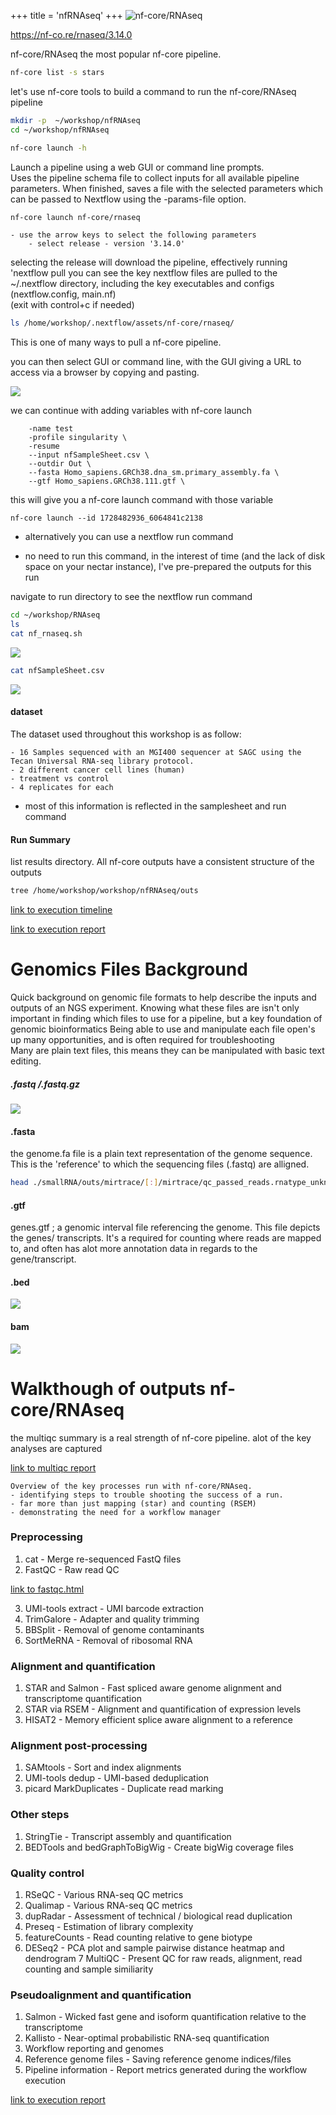 +++
title = 'nfRNAseq'
+++
![nf-core/RNAseq](..//nfRNAseq/nfRNAseq_pipeline.png)

https://nf-co.re/rnaseq/3.14.0

nf-core/RNAseq the most popular nf-core pipeline. 

```bash
nf-core list -s stars
```

let's use nf-core tools to build a command to run the nf-core/RNAseq pipeline
```bash
mkdir -p  ~/workshop/nfRNAseq
cd ~/workshop/nfRNAseq 

nf-core launch -h
```
Launch a pipeline using a web GUI or command line prompts.                                         
 Uses the pipeline schema file to collect inputs for all available pipeline parameters. 
 When finished, saves a file with the selected parameters which can be passed to Nextflow using the 
 -params-file option.    

```bash
nf-core launch nf-core/rnaseq
```

```
- use the arrow keys to select the following parameters
	- select release - version '3.14.0' 
```
selecting the release will download the pipeline, effectively running 'nextflow pull
you can see the key nextflow files are pulled to the ~/.nextflow directory, including the key executables and configs (nextflow.config, main.nf)\
(exit with control+c if needed)

```bash
ls /home/workshop/.nextflow/assets/nf-core/rnaseq/
```
This is one of many ways to pull a nf-core pipeline. 

you can then select GUI or command line, with the GUI giving a URL to access via a browser by copying and pasting.

![](GUI.png)

we can continue with adding variables with nf-core launch
```
	-name test
	-profile singularity \
	-resume
	--input nfSampleSheet.csv \
	--outdir Out \
	--fasta Homo_sapiens.GRCh38.dna_sm.primary_assembly.fa \
	--gtf Homo_sapiens.GRCh38.111.gtf \
```
this will give you a nf-core launch command with those variable
```
nf-core launch --id 1728482936_6064841c2138
```
- alternatively you can use a nextflow run command

- no need to run this command, in the interest of time (and the lack of disk space on your nectar instance), I've pre-prepared the outputs for this run

navigate to run directory to see the nextflow run command
```bash
cd ~/workshop/RNAseq
ls
cat nf_rnaseq.sh
```
![](runcommand.png)

```bash
cat nfSampleSheet.csv
```
![](samplesheet.png)

#### dataset
The dataset used throughout this workshop is as follow:

```
- 16 Samples sequenced with an MGI400 sequencer at SAGC using the Tecan Universal RNA-seq library protocol.
- 2 different cancer cell lines (human)
- treatment vs control
- 4 replicates for each
```
- most of this information is reflected in the samplesheet and run command

#### Run Summary

list results directory. All nf-core outputs have a consistent structure of the outputs
```bash
tree /home/workshop/workshop/nfRNAseq/outs
```

[link to execution timeline](../execution_timeline_2024-10-05_16-02-39.html)

[link to execution report](../execution_report_2024-10-05_16-02-39.html)

# Genomics Files Background
Quick background on genomic file formats to help describe the inputs and outputs of an NGS experiment.
Knowing what these files are isn't only important in finding which files to use for a pipeline, but a key foundation of genomic bioinformatics
Being able to use and manipulate each file open's up many opportunities, and is often required for troubleshooting                           
Many are plain text files, this means they can be manipulated with basic text editing.

##### .fastq /.fastq.gz

![](../fastqfile.png)

#### .fasta
the genome.fa file is a plain text representation of the genome sequence. This is the 'reference' to which the sequencing files (.fastq) are alligned.

```bash
head ./smallRNA/outs/mirtrace/[:]/mirtrace/qc_passed_reads.rnatype_unknown.collapsed/Acontrol1.fastp.fasta
```
#### .gtf
genes.gtf ; a genomic interval file referencing the genome. This file depicts the genes/ transcripts. It's a required for counting where reads are mapped to, and often has alot more annotation data in regards to the gene/transcript.

#### .bed
![](../bedfile.png)


#### bam
![](../bamfile.png)


# Walkthough of outputs nf-core/RNAseq
the multiqc summary is a real strength of nf-core pipeline.
alot of the key analyses are captured

[link to multiqc report](../multiqc_report.html)

```
Overview of the key processes run with nf-core/RNAseq.
- identifying steps to trouble shooting the success of a run.
- far more than just mapping (star) and counting (RSEM)
- demonstrating the need for a workflow manager
```
### Preprocessing
1. cat - Merge re-sequenced FastQ files
2. FastQC - Raw read QC

[link to fastqc.html](../Acontrol1_1_fastqc.html)

3. UMI-tools extract - UMI barcode extraction
4. TrimGalore - Adapter and quality trimming
5.  BBSplit - Removal of genome contaminants
6.  SortMeRNA - Removal of ribosomal RNA

### Alignment and quantification
1. STAR and Salmon - Fast spliced aware genome alignment and transcriptome quantification
2. STAR via RSEM - Alignment and quantification of expression levels
3. HISAT2 - Memory efficient splice aware alignment to a reference

### Alignment post-processing
1. SAMtools - Sort and index alignments
2. UMI-tools dedup - UMI-based deduplication
3. picard MarkDuplicates - Duplicate read marking

### Other steps
1. StringTie - Transcript assembly and quantification
2. BEDTools and bedGraphToBigWig - Create bigWig coverage files

### Quality control
1. RSeQC - Various RNA-seq QC metrics
2. Qualimap - Various RNA-seq QC metrics
3. dupRadar - Assessment of technical / biological read duplication
4. Preseq - Estimation of library complexity
5. featureCounts - Read counting relative to gene biotype
6. DESeq2 - PCA plot and sample pairwise distance heatmap and dendrogram
7 MultiQC - Present QC for raw reads, alignment, read counting and sample similiarity

### Pseudoalignment and quantification
1. Salmon - Wicked fast gene and isoform quantification relative to the transcriptome
2. Kallisto - Near-optimal probabilistic RNA-seq quantification
3. Workflow reporting and genomes
4. Reference genome files - Saving reference genome indices/files
5. Pipeline information - Report metrics generated during the workflow execution

[link to execution report](../execution_report_2024-10-05_16-02-39.html)
